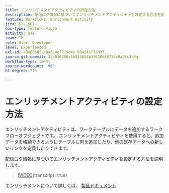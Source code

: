 ```yaml
---
title: エンリッチメントアクティビティの設定方法
description: 配信ログ情報に基づいてエンリッチメントアクティビティを設定する方法を説明します。
feature: Workflows, Enrichment Activity
jira: KT-1561
doc-type: feature video
activity: use
team: TM
role: User, Developer
level: Experienced
exl-id: a8e60b8f-48a6-4ef7-9d4e-994241ff2d97
source-git-commit: 35e036486c5b533b54b3f626d88734e9a9fc3b8a
workflow-type: tm+mt
source-wordcount: '90'
ht-degree: 77%

---
```


# エンリッチメントアクティビティの設定方法

エンリッチメントアクティビティは、ワークテーブルにデータを追加するワークフローオブジェクトです。
エンリッチメントアクティビティを使用すると、追加データを格納できるようにテーブルに列を追加したり、他の既存データへの新しいリンクを定義したりできます。

配信ログ情報に基づいてエンリッチメントアクティビティを設定する方法を説明します。

>[!VIDEO](https://video.tv.adobe.com/v/25193?quality=12&learn=on){transcript=true}

エンリッチメントについて詳しくは、 [製品ドキュメント](https://experienceleague.adobe.com/docs/campaign-classic/using/automating-with-workflows/targeting-activities/enrichment.html?lang=ja)
